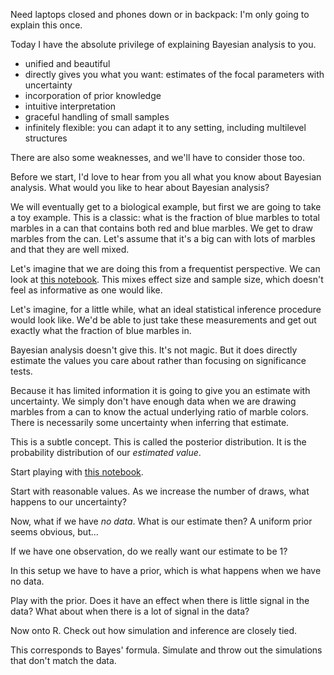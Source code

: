 
Need laptops closed and phones down or in backpack: I'm only going to explain this once.

Today I have the absolute privilege of explaining Bayesian analysis to you.

* unified and beautiful
* directly gives you what you want: estimates of the focal parameters with uncertainty
* incorporation of prior knowledge
* intuitive interpretation
* graceful handling of small samples
* infinitely flexible: you can adapt it to any setting, including multilevel structures

There are also some weaknesses, and we'll have to consider those too.

Before we start, I'd love to hear from you all what you know about Bayesian analysis.
What would you like to hear about Bayesian analysis?

We will eventually get to a biological example, but first we are going to take a toy example.
This is a classic: what is the fraction of blue marbles to total marbles in a can that contains both red and blue marbles.
We get to draw marbles from the can.
Let's assume that it's a big can with lots of marbles and that they are well mixed.

Let's imagine that we are doing this from a frequentist perspective.
We can look at [this notebook](https://colab.research.google.com/drive/1sbesb7IcssN7daut64ZWvRmYgLV_6uey?usp=sharing).
This mixes effect size and sample size, which doesn't feel as informative as one would like.

Let's imagine, for a little while, what an ideal statistical inference procedure would look like. 
We'd be able to just take these measurements and get out exactly what the fraction of blue marbles in.

Bayesian analysis doesn't give this.
It's not magic.
But it does directly estimate the values you care about rather than focusing on significance tests.

Because it has limited information it is going to give you an estimate with uncertainty.
We simply don't have enough data when we are drawing marbles from a can to know the actual underlying ratio of marble colors.
There is necessarily some uncertainty when inferring that estimate.

This is a subtle concept.
This is called the posterior distribution.
It is the probability distribution of our _estimated value_.

Start playing with [this notebook](https://bit.ly/marbles-posterior).

Start with reasonable values.
As we increase the number of draws, what happens to our uncertainty?

Now, what if we have _no data_. 
What is our estimate then?
A uniform prior seems obvious, but...

If we have one observation, do we really want our estimate to be 1?

In this setup we have to have a prior, which is what happens when we have no data.

Play with the prior.
Does it have an effect when there is little signal in the data?
What about when there is a lot of signal in the data?


Now onto R.
Check out how simulation and inference are closely tied.

This corresponds to Bayes' formula. 
Simulate and throw out the simulations that don't match the data.